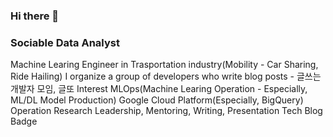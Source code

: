 ### Hi there 👋

<!--
**SeonggonKim/SeonggonKim** is a ✨ _special_ ✨ repository because its `README.md` (this file) appears on your GitHub profile.

Here are some ideas to get you started:

- 🔭 I’m currently working on ...
- 🌱 I’m currently learning ...
- 👯 I’m looking to collaborate on ...
- 🤔 I’m looking for help with ...
- 💬 Ask me about ...
- 📫 How to reach me: ...
- 😄 Pronouns: ...
- ⚡ Fun fact: ...
-->
### Sociable Data Analyst
Machine Learing Engineer in Trasportation industry(Mobility - Car Sharing, Ride Hailing)
I organize a group of developers who write blog posts - 글쓰는 개발자 모임, 글또
Interest
MLOps(Machine Learing Operation - Especially, ML/DL Model Production)
Google Cloud Platform(Especially, BigQuery)
Operation Research
Leadership, Mentoring, Writing, Presentation
Tech Blog Badge 
